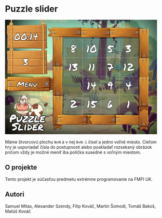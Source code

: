 # Puzzle slider

<img src="./screenshot.png" width="600" >

Máme štvorcovú plochu `N×N` a v nej `N×N-1` čísel a jedno voľné miesto. Cieľom hry je usporiadať čísla do postupnosti alebo poskladať rozsekaný obrázok pričom vždy je možné meniť iba políčka susedné s voľným miestom.

## O projekte

Tento projekt je súčasťou predmetu extrémne programovanie na FMFI UK.

## Autori

Samuel Mitas, Alexander Szendy, Filip Kováč, Martin Šomodi, Tomáš Bakoš, Matúš Kováč
